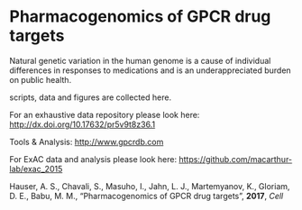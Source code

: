 # Pharmacogenomics of GPCR drug targets

Natural genetic variation in the human genome is a cause of individual differences in responses to medications and is an underappreciated burden on public health.

scripts, data and figures are collected here.

For an exhaustive data repository please look here: http://dx.doi.org/10.17632/pr5v9t8z36.1

Tools & Analysis: http://www.gpcrdb.com

For ExAC data and analysis please look here: https://github.com/macarthur-lab/exac_2015



Hauser, A. S., Chavali, S., Masuho, I., Jahn, L. J., Martemyanov, K., Gloriam, D. E., Babu, M. M., “Pharmacogenomics of GPCR drug targets”, **2017**, *Cell*
